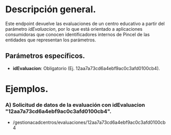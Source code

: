 # Descripción general.

Este endpoint devuelve las evaluaciones de un centro educativo a partir del parámetro _idEvaluacion_, por lo que está orientado a aplicaciones consumidoras que conocen identificadores internos de Pincel de las entidades que representan los parámetros.

## Parámetros específicos.

* **idEvaluacion**: Obligatorio (Ej. 12aa7a73cd6a4ebf9ac0c3afd0100cb4).

# Ejemplos.
### A) Solicitud de datos de la evaluación con idEvaluacion "12aa7a73cd6a4ebf9ac0c3afd0100cb4".
* /gestionacadcentros/evaluaciones/12aa7a73cd6a4ebf9ac0c3afd0100cb4

